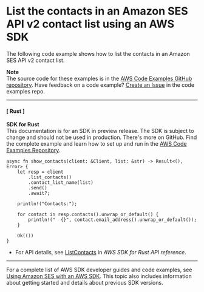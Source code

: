 # List the contacts in an Amazon SES API v2 contact list using an AWS SDK<a name="example_sesv2_ListContacts_section"></a>

The following code example shows how to list the contacts in an Amazon SES API v2 contact list\.

**Note**  
The source code for these examples is in the [AWS Code Examples GitHub repository](https://github.com/awsdocs/aws-doc-sdk-examples)\. Have feedback on a code example? [Create an Issue](https://github.com/awsdocs/aws-doc-sdk-examples/issues/new/choose) in the code examples repo\. 

------
#### [ Rust ]

**SDK for Rust**  
This documentation is for an SDK in preview release\. The SDK is subject to change and should not be used in production\.
 There's more on GitHub\. Find the complete example and learn how to set up and run in the [AWS Code Examples Repository](https://github.com/awsdocs/aws-doc-sdk-examples/tree/main/rust_dev_preview/ses#code-examples)\. 
  

```
async fn show_contacts(client: &Client, list: &str) -> Result<(), Error> {
    let resp = client
        .list_contacts()
        .contact_list_name(list)
        .send()
        .await?;

    println!("Contacts:");

    for contact in resp.contacts().unwrap_or_default() {
        println!("  {}", contact.email_address().unwrap_or_default());
    }

    Ok(())
}
```
+  For API details, see [ListContacts](https://docs.rs/releases/search?query=aws-sdk) in *AWS SDK for Rust API reference*\. 

------

For a complete list of AWS SDK developer guides and code examples, see [Using Amazon SES with an AWS SDK](sdk-general-information-section.md)\. This topic also includes information about getting started and details about previous SDK versions\.